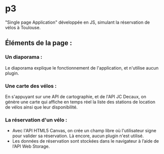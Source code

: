 # p3
"Single page Application" développée en JS, simulant la réservation de vélos à Toulouse. 

## Éléments de la page :

### Un diaporama :
Le diaporama explique le fonctionnement de l'application, et n'utilise aucun plugin.

### Une carte des vélos :
En s'appuyant sur une API de cartographie, et de l'API JC Decaux, on génère une carte qui affiche en temps réel la liste des stations de location de vélos ainsi que leur disponibilité.

### La réservation d'un vélo :
- Avec l'API HTML5 Canvas, on crée un champ libre où l'utilisateur signe pour valider sa réservation. Là encore, aucun plugin n'est utilisé.
- Les données de réservation sont stockées dans le navigateur à l’aide de l’API Web Storage.